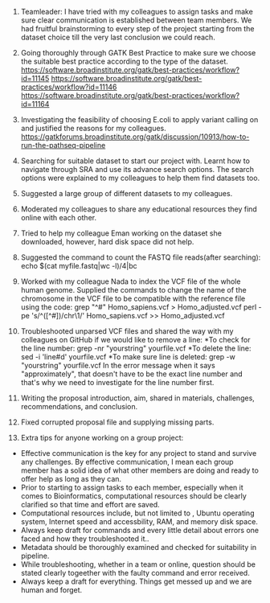 1. Teamleader: I have tried with my colleagues to assign tasks and make sure clear communication is established between team members. We had fruitful brainstorming to every step of the project starting from the dataset choice till the very last conclusion we could reach.
2. Going thoroughly through GATK Best Practice to make sure we choose the suitable best practice according to the type of the dataset.
https://software.broadinstitute.org/gatk/best-practices/workflow?id=11145
https://software.broadinstitute.org/gatk/best-practices/workflow?id=11146
https://software.broadinstitute.org/gatk/best-practices/workflow?id=11164
3. Investigating the feasibility of choosing E.coli to apply variant calling on and justified the reasons for my colleagues.
https://gatkforums.broadinstitute.org/gatk/discussion/10913/how-to-run-the-pathseq-pipeline
4. Searching for suitable dataset to start our project with. Learnt how to navigate through SRA and use its advance search options. The search options were explained to my colleagues to help them find datasets too.
5. Suggested a large group of different datasets to my colleagues.
6. Moderated my colleagues to share any educational resources they find online with each other.
7. Tried to help my colleague Eman working on the dataset she downloaded, however, hard disk space did not help.
8. Suggested the command  to count the FASTQ file reads(after searching): echo $(cat myfile.fastq|wc -l)/4|bc
9. Worked with my colleague Nada to index the VCF file of the whole human genome. Supplied the commands to change the name of the chromosome in the VCF file to be compatible with the reference file using the code:
grep "^#" Homo_sapiens.vcf > Homo_adjusted.vcf
 perl -pe 's/^([^#])/chr\1/' Homo_sapiens.vcf >> Homo_adjusted.vcf 
10. Troubleshooted unparsed VCF files and shared the way with my colleagues on GitHub if we would like to remove a line:
    *To check for the line number:
    grep -nr "yourstring" yourfile.vcf
    *To delete the line:
    sed -i 'line#d' yourfile.vcf
    *To make sure line is deleted:
    grep -w "yourstring" yourfile.vcf
In the error message when it says "approximately", that doesn't have to be the exact line number and that's why we need to investigate for the line number first.

11. Writing the proposal introduction, aim, shared in materials, challenges, recommendations, and conclusion.
12. Fixed corrupted proposal file and supplying missing parts.
12. Extra tips for anyone working on a group project:
- Effective communication is the key for any project to stand and survive any challenges. By effective communication, I mean each group member has a solid idea of what other members are doing and ready to offer help as long as they can.
- Prior to starting to assign tasks to each member, especially when it comes to Bioinformatics, computational resources should be clearly clarified so that time and effort are saved.
- Computational resources include, but not limited to , Ubuntu operating system, Internet speed and accessbility, RAM, and memory disk space.
- Always keep draft for commands and every little detail about errors one faced and how they troubleshooted it..
- Metadata should be thoroughly examined and checked for suitability in pipeline.
- While troubleshooting, whether in a team or online, question should be stated clearly togeether with the faulty command and error received.
- Always keep a draft for everything. Things  get messed up and we are human and forget.

